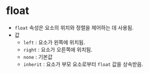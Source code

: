 # float
- `float` 속성은 요소의 위치와 정렬을 제어하는 데 사용됨.
- 값
  - `left` : 요소가 왼쪽에 위치됨.
  - `right` : 요소가 오른쪽에 위치됨.
  - `none` : 기본값
  - `inherit` : 요소가 부모 요소로부터 `float` 값을 상속받음.